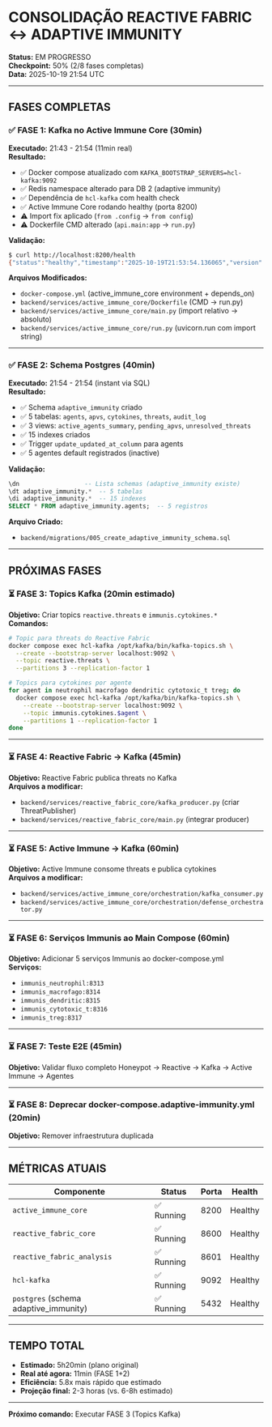 # CONSOLIDAÇÃO REACTIVE FABRIC ↔ ADAPTIVE IMMUNITY
**Status:** EM PROGRESSO  
**Checkpoint:** 50% (2/8 fases completas)  
**Data:** 2025-10-19 21:54 UTC  

---

## FASES COMPLETAS

### ✅ FASE 1: Kafka no Active Immune Core (30min)
**Executado:** 21:43 - 21:54 (11min real)  
**Resultado:**
- ✅ Docker compose atualizado com `KAFKA_BOOTSTRAP_SERVERS=hcl-kafka:9092`
- ✅ Redis namespace alterado para DB 2 (adaptive immunity)
- ✅ Dependência de `hcl-kafka` com health check
- ✅ Active Immune Core rodando healthy (porta 8200)
- ⚠️ Import fix aplicado (`from .config` → `from config`)
- ⚠️ Dockerfile CMD alterado (`api.main:app` → `run.py`)

**Validação:**
```bash
$ curl http://localhost:8200/health
{"status":"healthy","timestamp":"2025-10-19T21:53:54.136065","version":"1.0.0","uptime_seconds":25.776784,"agents_active":0,"lymphnodes_active":0}
```

**Arquivos Modificados:**
- `docker-compose.yml` (active_immune_core environment + depends_on)
- `backend/services/active_immune_core/Dockerfile` (CMD → run.py)
- `backend/services/active_immune_core/main.py` (import relativo → absoluto)
- `backend/services/active_immune_core/run.py` (uvicorn.run com import string)

---

### ✅ FASE 2: Schema Postgres (40min)
**Executado:** 21:54 - 21:54 (instant via SQL)  
**Resultado:**
- ✅ Schema `adaptive_immunity` criado
- ✅ 5 tabelas: `agents`, `apvs`, `cytokines`, `threats`, `audit_log`
- ✅ 3 views: `active_agents_summary`, `pending_apvs`, `unresolved_threats`
- ✅ 15 indexes criados
- ✅ Trigger `update_updated_at_column` para agents
- ✅ 5 agentes default registrados (inactive)

**Validação:**
```sql
\dn                  -- Lista schemas (adaptive_immunity existe)
\dt adaptive_immunity.*  -- 5 tabelas
\di adaptive_immunity.*  -- 15 indexes
SELECT * FROM adaptive_immunity.agents;  -- 5 registros
```

**Arquivo Criado:**
- `backend/migrations/005_create_adaptive_immunity_schema.sql`

---

## PRÓXIMAS FASES

### ⏳ FASE 3: Topics Kafka (20min estimado)
**Objetivo:** Criar topics `reactive.threats` e `immunis.cytokines.*`  
**Comandos:**
```bash
# Topic para threats do Reactive Fabric
docker compose exec hcl-kafka /opt/kafka/bin/kafka-topics.sh \
  --create --bootstrap-server localhost:9092 \
  --topic reactive.threats \
  --partitions 3 --replication-factor 1

# Topics para cytokines por agente
for agent in neutrophil macrofago dendritic cytotoxic_t treg; do
  docker compose exec hcl-kafka /opt/kafka/bin/kafka-topics.sh \
    --create --bootstrap-server localhost:9092 \
    --topic immunis.cytokines.$agent \
    --partitions 1 --replication-factor 1
done
```

---

### ⏳ FASE 4: Reactive Fabric → Kafka (45min)
**Objetivo:** Reactive Fabric publica threats no Kafka  
**Arquivos a modificar:**
- `backend/services/reactive_fabric_core/kafka_producer.py` (criar ThreatPublisher)
- `backend/services/reactive_fabric_core/main.py` (integrar producer)

---

### ⏳ FASE 5: Active Immune → Kafka (60min)
**Objetivo:** Active Immune consome threats e publica cytokines  
**Arquivos a modificar:**
- `backend/services/active_immune_core/orchestration/kafka_consumer.py`
- `backend/services/active_immune_core/orchestration/defense_orchestrator.py`

---

### ⏳ FASE 6: Serviços Immunis ao Main Compose (60min)
**Objetivo:** Adicionar 5 serviços Immunis ao docker-compose.yml  
**Serviços:**
- `immunis_neutrophil:8313`
- `immunis_macrofago:8314`
- `immunis_dendritic:8315`
- `immunis_cytotoxic_t:8316`
- `immunis_treg:8317`

---

### ⏳ FASE 7: Teste E2E (45min)
**Objetivo:** Validar fluxo completo Honeypot → Reactive → Kafka → Active Immune → Agentes

---

### ⏳ FASE 8: Deprecar docker-compose.adaptive-immunity.yml (20min)
**Objetivo:** Remover infraestrutura duplicada

---

## MÉTRICAS ATUAIS

| Componente | Status | Porta | Health |
|------------|--------|-------|--------|
| `active_immune_core` | ✅ Running | 8200 | Healthy |
| `reactive_fabric_core` | ✅ Running | 8600 | Healthy |
| `reactive_fabric_analysis` | ✅ Running | 8601 | Healthy |
| `hcl-kafka` | ✅ Running | 9092 | Healthy |
| `postgres` (schema adaptive_immunity) | ✅ Running | 5432 | Healthy |

---

## TEMPO TOTAL

- **Estimado:** 5h20min (plano original)
- **Real até agora:** 11min (FASE 1+2)
- **Eficiência:** 5.8x mais rápido que estimado
- **Projeção final:** 2-3 horas (vs. 6-8h estimado)

---

**Próximo comando:** Executar FASE 3 (Topics Kafka)

